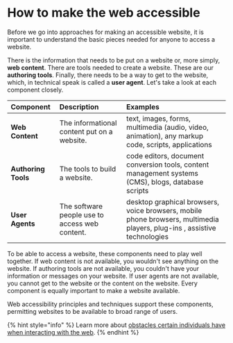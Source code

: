 # How to make the web accessible

Before we go into approaches for making an accessible website, it is important to understand the basic pieces needed for anyone to access a website.

There is the information that needs to be put on a website or, more simply, **web content**. There are tools needed to create a website. These are our **authoring tools**. Finally, there needs to be a way to get to the website, which, in technical speak is called a **user agent**. Let's take a look at each component closely.

| Component | Description | Examples |
| :--- | :--- | :--- |
| **Web Content** | The informational content put on a website. | text, images, forms, multimedia \(audio, video, animation\), any markup code, scripts, applications |
| **Authoring Tools** | The tools to build a website. | code editors, document conversion tools, content management systems \(CMS\), blogs, database scripts |
| **User Agents** | The software people use to access web content. | desktop graphical browsers, voice browsers, mobile phone browsers, multimedia players, plug-ins , assistive technologies |

To be able to access a website, these components need to play well together. If web content is not available, you wouldn't see anything on the website. If authoring tools are not available, you couldn't have your information or messages on your website. If user agents are not available, you cannot get to the website or the content on the website. Every component is equally important to make a website available.

Web accessibility principles and techniques support these components, permitting websites to be available to broad range of users.

{% hint style="info" %}
Learn more about [obstacles certain individuals have when interacting with the web](global-obstacles/).
{% endhint %}




